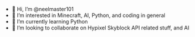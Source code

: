 - 👋 Hi, I’m @neelmaster101
- 👀 I’m interested in Minecraft, AI, Python, and coding in general 
- 🌱 I’m currently learning Python
- 💞️ I’m looking to collaborate on Hypixel Skyblock API related stuff, and AI


<!---
neelmaster101/neelmaster101 is a ✨ special ✨ repository because its `README.md` (this file) appears on your GitHub profile.
You can click the Preview link to take a look at your changes.
--->
